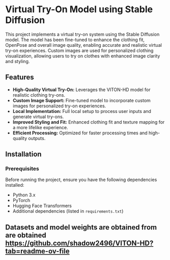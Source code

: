 # Virtual Try-On Model using Stable Diffusion

This project implements a virtual try-on system using the Stable Diffusion model. The model has been fine-tuned to enhance the clothing fit, OpenPose and overall image quality, enabling accurate and realistic virtual try-on experiences. Custom images are used for personalized clothing visualization, allowing users to try on clothes with enhanced image clarity and styling.

## Features
- **High-Quality Virtual Try-On:** Leverages the VITON-HD model for realistic clothing try-ons.
- **Custom Image Support:** Fine-tuned model to incorporate custom images for personalized try-on experiences.
- **Local Implementation:** Full local setup to process user inputs and generate virtual try-ons.
- **Improved Styling and Fit:** Enhanced clothing fit and texture mapping for a more lifelike experience.
- **Efficient Processing:** Optimized for faster processing times and high-quality outputs.

## Installation

### Prerequisites

Before running the project, ensure you have the following dependencies installed:

- Python 3.x
- PyTorch
- Hugging Face Transformers
- Additional dependencies (listed in `requirements.txt`)

## Datasets and model weights are obtained from are obtained https://github.com/shadow2496/VITON-HD?tab=readme-ov-file
